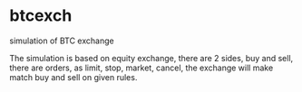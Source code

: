# btcexch
simulation of BTC exchange

The simulation is based on equity exchange, there are 2 sides, buy and sell, there are orders, as limit, stop, market, cancel, the exchange will make match buy and sell on given rules.
